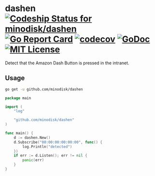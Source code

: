 # dashen [![Codeship Status for minodisk/dashen](https://img.shields.io/codeship/8c4d91c0-ecf4-0134-e2b6-0a42fa094665/master.svg?style=flat)](https://app.codeship.com/projects/208467) [![Go Report Card](https://goreportcard.com/badge/github.com/minodisk/dashen)](https://goreportcard.com/report/github.com/minodisk/dashen) [![codecov](https://codecov.io/gh/minodisk/dashen/branch/master/graph/badge.svg)](https://codecov.io/gh/minodisk/dashen) [![GoDoc](https://img.shields.io/badge/godoc-reference-5272B4.svg?style=flat)](https://godoc.org/github.com/minodisk/dashen) [![MIT License](http://img.shields.io/badge/license-MIT-blue.svg?style=flat)](LICENSE)

Detect that the Amazon Dash Button is pressed in the intranet.

## Usage

```sh
go get -u github.com/minodisk/dashen
```

```go
package main

import (
	"log"

	"github.com/minodisk/dashen"
)

func main() {
	d := dashen.New()
	d.Subscribe("00:00:00:00:00:00", func() {
		log.Println("detected")
	})
	if err := d.Listen(); err != nil {
		panic(err)
	}
}
```
